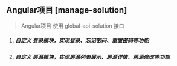 ## Angular项目 [manage-solution]
> Angular项目 使用 global-api-solution 接口



1. ##### 自定义 登录模块，实现登录、忘记密码、重置密码等功能

2. ##### 自定义 房源模块，实现房源列表展示、房源详情、房源修改等功能
